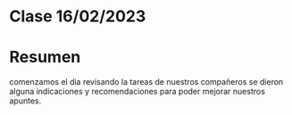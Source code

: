 # Clase 16/02/2023 #
# Resumen #

comenzamos el dia revisando la tareas de nuestros compañeros se dieron alguna indicaciones y recomendaciones para poder mejorar nuestros apuntes.

